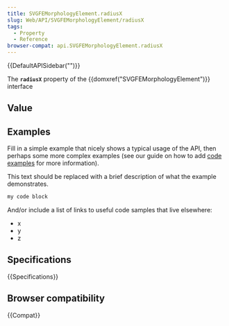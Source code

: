 ```yaml
---
title: SVGFEMorphologyElement.radiusX
slug: Web/API/SVGFEMorphologyElement/radiusX
tags:
  - Property
  - Reference
browser-compat: api.SVGFEMorphologyElement.radiusX
---
```

{{DefaultAPISidebar("")}}

The **`radiusX`** property of the {{domxref("SVGFEMorphologyElement")}} interface 

## Value



## Examples

Fill in a simple example that nicely shows a typical usage of the API, then perhaps some more complex examples (see our guide on how to add [code examples](/en-US/docs/MDN/Contribute/Structures/Code_examples) for more information).

This text should be replaced with a brief description of what the example demonstrates.

```js
my code block
```

And/or include a list of links to useful code samples that live elsewhere:

*   x
*   y
*   z

## Specifications

{{Specifications}}

## Browser compatibility

{{Compat}}


